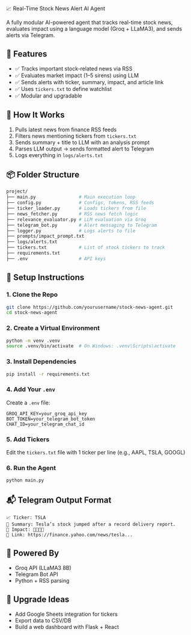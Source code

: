 📈 Real-Time Stock News Alert AI Agent

A fully modular AI-powered agent that tracks real-time stock news, evaluates impact using a language model (Groq + LLaMA3), and sends alerts via Telegram.


## 🚀 Features

- ✅ Tracks important stock-related news via RSS
- ✅ Evaluates market impact (1–5 sirens) using LLM
- ✅ Sends alerts with ticker, summary, impact, and article link
- ✅ Uses `tickers.txt` to define watchlist
- ✅ Modular and upgradable

## 🧠 How It Works

1. Pulls latest news from finance RSS feeds
2. Filters news mentioning tickers from `tickers.txt`
3. Sends summary + title to LLM with an analysis prompt
4. Parses LLM output → sends formatted alert to Telegram
5. Logs everything in `logs/alerts.txt`

## 📦 Folder Structure

```bash
project/
├── main.py                # Main execution loop
├── config.py              # Configs, tokens, RSS feeds
├── ticker_loader.py       # Loads tickers from file
├── news_fetcher.py        # RSS news fetch logic
├── relevance_evaluator.py # LLM evaluation via Groq
├── telegram_bot.py        # Alert messaging to Telegram
├── logger.py              # Logs alerts to file
├── prompts/impact_prompt.txt
├── logs/alerts.txt
├── tickers.txt            # List of stock tickers to track
├── requirements.txt
├── .env                   # API keys
```

## 🔧 Setup Instructions

### 1. Clone the Repo
```bash
git clone https://github.com/yourusername/stock-news-agent.git
cd stock-news-agent
```

### 2. Create a Virtual Environment
```bash
python -m venv .venv
source .venv/bin/activate  # On Windows: .venv\Scripts\activate
```

### 3. Install Dependencies
```bash
pip install -r requirements.txt
```

### 4. Add Your `.env`
Create a `.env` file:
```
GROQ_API_KEY=your_groq_api_key
BOT_TOKEN=your_telegram_bot_token
CHAT_ID=your_telegram_chat_id
```

### 5. Add Tickers
Edit the `tickers.txt` file with 1 ticker per line (e.g., AAPL, TSLA, GOOGL)

### 6. Run the Agent
```bash
python main.py
```

## 📬 Telegram Output Format
```
📈 Ticker: TSLA
📄 Summary: Tesla’s stock jumped after a record delivery report.
🚨 Impact: 🚨🚨🚨🚨
🔗 Link: https://finance.yahoo.com/news/tesla...
```

## 🧠 Powered By
- Groq API (LLaMA3 8B)
- Telegram Bot API
- Python + RSS parsing

## 🔄 Upgrade Ideas
- Add Google Sheets integration for tickers
- Export data to CSV/DB
- Build a web dashboard with Flask + React
